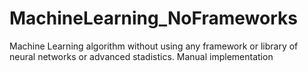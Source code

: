 # MachineLearning_NoFrameworks
Machine Learning algorithm without using any framework or library of neural networks or advanced stadistics. Manual implementation
